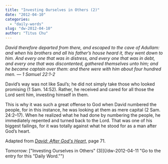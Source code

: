 ```yaml
---
title: "Investing Ourselves in Others (2)"
date: "2012-04-10"
categories: 
  - "daily-words"
slug: "dw-2012-04-10"
author: "Titus Chu"
---
```


_David therefore departed from there, and escaped to the cave of Adullam: and when his brothers and all his father’s house heard it, they went down to him. And every one that was in distress, and every one that was in debt, and every one that was discontented, gathered themselves unto him; and he became captain over them: and there were with him about four hundred men. — 1 Samuel 22:1-2_

David’s way was not like Saul’s; he did not simply take those who looked promising (1 Sam. 14:52). Rather, he received and cared for all those the Lord sent him, investing himself in them.

This is why it was such a great offense to God when David numbered the people, for in this instance, he was looking at them as mere capital (2 Sam. 24:2–17). When he realized what he had done by numbering the people, he immediately repented and turned back to the Lord. That was one of his biggest failings, for it was totally against what he stood for as a man after God’s heart.

Adapted from _[David: After God's Heart,](/book-david "Go to the listing for this book.")_ page 71.

Tomorrow: ["Investing Ourselves in Others" (3)](/dw-2012-04-11 "Go to the entry for this "Daily Word."")
